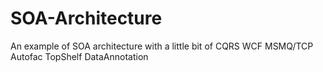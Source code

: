 # SOA-Architecture
An example of SOA architecture with a little bit of CQRS WCF MSMQ/TCP Autofac TopShelf DataAnnotation



